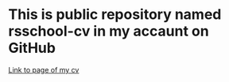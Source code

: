# This is public repository named rsschool-cv in my accaunt on GitHub
[Link to page of my cv](https://iamserje.github.io/rsschool-cv/)
